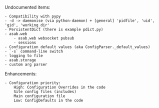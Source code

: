 Undocumented items:
	
	- Compatibility with pypy
	- -d -> daemonise (via python-daemon) + [general] 'pidfile', 'uid', 'gid', 'working_dir'
	- PersistentDict (there is example pdict.py)
	- asab.web
		- asab.web websocket pubsub
		- sessions
	- Configuration default values (aka ConfigParser._default_values)
	- `-s` command-line switch
	- logging to file
	- asab.storage
	- custom arg parser

Enhancements:

    - Configuration priority:
    	High: Configuration Overrides in the code
    	Site config files (includes)
    	Main configuration file
    	Low: ConfigDefaults in the code

